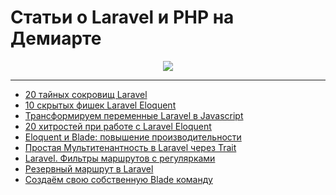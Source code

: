 Статьи о Laravel и PHP на Демиарте
====

<p align="center">
    <img src="https://avatars3.githubusercontent.com/u/48979244?v=3&s=200">
</p>

---

+ [20 тайных сокровищ Laravel](https://demiart.ru/forum/journal.php?user=1&comm=447483)
+ [10 скрытых фишек Laravel Eloquent](https://demiart.ru/forum/journal.php?user=1&comm=447513)
+ [Трансформируем переменные Laravel в Javascript](https://demiart.ru/forum/journal.php?user=1&comm=447589)
+ [20 хитростей при работе с Laravel Eloquent](https://demiart.ru/forum/journal.php?user=1&comm=447686)
+ [Eloquent и Blade: повышение производительности](https://demiart.ru/forum/journal.php?user=1&comm=447746)
+ [Простая Мультитенантность в Laravel через Trait](https://demiart.ru/forum/journal.php?user=1&comm=447770)
+ [Laravel. Фильтры маршрутов с регулярками](https://demiart.ru/forum/journal.php?user=1&comm=447801)
+ [Резервный маршрут в Laravel](https://demiart.ru/forum/journal.php?user=1&comm=447899)
+ [Создаём свою собственную Blade команду](https://demiart.ru/forum/journal.php?user=1&comm=447936)
